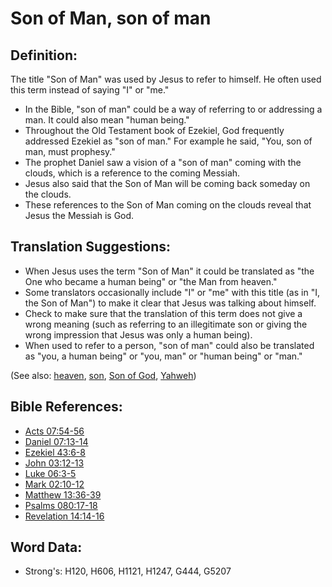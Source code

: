# Son of Man, son of man #

## Definition: ##

The title "Son of Man" was used by Jesus to refer to himself. He often used this term instead of saying "I" or "me."

* In the Bible, "son of man" could be a way of referring to or addressing a man. It could also mean "human being."
* Throughout the Old Testament book of Ezekiel, God frequently addressed Ezekiel as "son of man." For example he said, "You, son of man, must prophesy."
* The prophet Daniel saw a vision of a "son of man" coming with the clouds, which is a reference to the coming Messiah.
* Jesus also said that the Son of Man will be coming back someday on the clouds.
* These references to the Son of Man coming on the clouds reveal that Jesus the Messiah is God.

## Translation Suggestions: ##

* When Jesus uses the term "Son of Man" it could be translated as "the One who became a human being" or "the Man from heaven."
* Some translators occasionally include "I" or "me" with this title (as in "I, the Son of Man") to make it clear that Jesus was talking about himself.
* Check to make sure that the translation of this term does not give a wrong meaning (such as referring to an illegitimate son or giving the wrong impression that Jesus was only a human being).
* When used to refer to a person, "son of man" could also be translated as "you, a human being" or "you, man" or "human being" or "man."

(See also: [heaven](../kt/heaven.md), [son](../kt/son.md), [Son of God](../kt/sonofgod.md), [Yahweh](../kt/yahweh.md))
 

## Bible References: ##

* [Acts 07:54-56](rc://en/tn/help/act/07/54)
* [Daniel 07:13-14](rc://en/tn/help/dan/07/13)
* [Ezekiel 43:6-8](rc://en/tn/help/ezk/43/06)
* [John 03:12-13](rc://en/tn/help/jhn/03/12)
* [Luke 06:3-5](rc://en/tn/help/luk/06/03)
* [Mark 02:10-12](rc://en/tn/help/mrk/02/10)
* [Matthew 13:36-39](rc://en/tn/help/mat/13/36)
* [Psalms 080:17-18](rc://en/tn/help/psa/080/017)
* [Revelation 14:14-16](rc://en/tn/help/rev/14/14)

## Word Data: ##

* Strong's: H120, H606, H1121, H1247, G444, G5207

